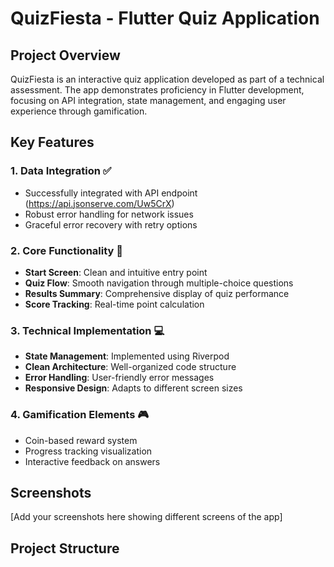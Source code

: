 # QuizFiesta - Flutter Quiz Application

## Project Overview
QuizFiesta is an interactive quiz application developed as part of a technical assessment. The app demonstrates proficiency in Flutter development, focusing on API integration, state management, and engaging user experience through gamification.

## Key Features

### 1. Data Integration ✅
- Successfully integrated with API endpoint (https://api.jsonserve.com/Uw5CrX)
- Robust error handling for network issues
- Graceful error recovery with retry options

### 2. Core Functionality 🎯
- **Start Screen**: Clean and intuitive entry point
- **Quiz Flow**: Smooth navigation through multiple-choice questions
- **Results Summary**: Comprehensive display of quiz performance
- **Score Tracking**: Real-time point calculation

### 3. Technical Implementation 💻
- **State Management**: Implemented using Riverpod
- **Clean Architecture**: Well-organized code structure
- **Error Handling**: User-friendly error messages
- **Responsive Design**: Adapts to different screen sizes

### 4. Gamification Elements 🎮
- Coin-based reward system
- Progress tracking visualization
- Interactive feedback on answers


## Screenshots

[Add your screenshots here showing different screens of the app]

## Project Structure